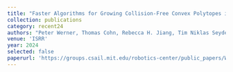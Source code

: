 ```yaml
---
title: "Faster Algorithms for Growing Collision-Free Convex Polytopes in Robot Configuration Space"
collection: publications
category: recent24
authors: "Peter Werner, Thomas Cohn, Rebecca H. Jiang, Tim Niklas Seyde, <b>Max Simchowitz</b>, Russ Tedrake, Daniela Rus"
venue: 'ISRR'
year: 2024
selected: false
paperurl: 'https://groups.csail.mit.edu/robotics-center/public_papers/Werner24.pdf'
---
```


